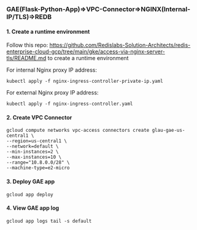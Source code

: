 ### GAE(Flask-Python-App)=>VPC-Connector=>NGINX(Internal-IP/TLS)=>REDB
    
#### 1. Create a runtime environment
Follow this repo: https://github.com/Redislabs-Solution-Architects/redis-enterprise-cloud-gcp/tree/main/gke/access-via-nginx-server-tls/README.md to create a runtime environment
     
For internal Nginx proxy IP address:
```
kubectl apply -f nginx-ingress-controller-private-ip.yaml
```
For external Nginx proxy IP address:
```
kubectl apply -f nginx-ingress-controller.yaml
```
       
#### 2. Create VPC Connector
```
gcloud compute networks vpc-access connectors create glau-gae-us-central1 \
--region=us-central1 \
--network=default \
--min-instances=2 \
--max-instances=10 \
--range="10.8.0.0/28" \
--machine-type=e2-micro
```
      
#### 3. Deploy GAE app
```
gcloud app deploy
```
    
#### 4. View GAE app log
```
gcloud app logs tail -s default
```
    
